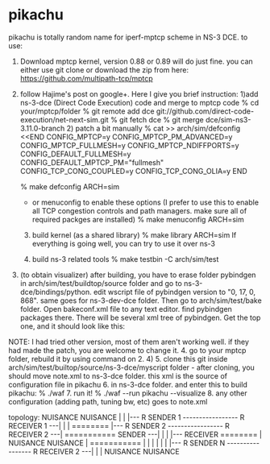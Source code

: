 pikachu
=======

pikachu is totally random name for iperf-mptcp scheme in NS-3 DCE.
to use:
1. Download mptcp kernel, version 0.88 or 0.89 will do just fine. you can either use git clone or download the zip from here: https://github.com/multipath-tcp/mptcp
2. follow Hajime's post on google+. Here I give you brief instruction:
    1)add ns-3-dce (Direct Code Execution) code and merge to mptcp code
      % cd your/mptcp/folder
      % git remote add dce git://github.com/direct-code-execution/net-next-sim.git 
      % git fetch dce
      % git merge dce/sim-ns3-3.11.0-branch
    2) patch a bit manually
      % cat >> arch/sim/defconfig <<END
      CONFIG_MPTCP=y
      CONFIG_MPTCP_PM_ADVANCED=y
      CONFIG_MPTCP_FULLMESH=y
      CONFIG_MPTCP_NDIFFPORTS=y
      CONFIG_DEFAULT_FULLMESH=y
      CONFIG_DEFAULT_MPTCP_PM="fullmesh"
      CONFIG_TCP_CONG_COUPLED=y
      CONFIG_TCP_CONG_OLIA=y
      END

      % make defconfig ARCH=sim

    - or menuconfig to enable these options (I prefer to use this to enable all TCP congestion controls and path managers. make sure all of required packges are installed)
      % make menuconfig ARCH=sim

    3) build kernel (as a shared library)
      % make library ARCH=sim
      If everything is going well, you can try to use it over ns-3

    4) build ns-3 related tools
      % make testbin -C arch/sim/test

3. (to obtain visualizer) after building, you have to erase folder pybindgen in arch/sim/test/buildtop/source folder and go to ns-3-dce/bindings/python. edit wscript file of pybindgen version to "0, 17, 0, 868". same goes for ns-3-dev-dce folder. Then go to arch/sim/test/bake folder. Open bakeconf.xml file to any text editor. find pybindgen packages there. There will be several xml tree of pybindgen. Get the top one, and it should look like this:

<module name="pybindgen">
      <source type="bazaar">
	<attribute name="url" value="https://launchpad.net/pybindgen"/>
	<attribute name="revision" value="revno:868"/>

NOTE: I had tried other version, most of them aren't working well. if they had made the patch, you are welcome to change it.
4. go to your mptcp folder, rebuild it by using command on 2. 4)
5. clone this git inside arch/sim/test/builtop/source/ns-3-dce/myscript folder
    - after cloning, you should move note.xml to ns-3-dce folder. this xml is the source of configuration file in pikachu
6. in ns-3-dce folder. and enter this to build pikachu:
    % ./waf
7. run it!
    % ./waf --run pikachu --visualize
8. any other configuration (adding path, tuning bw, etc) goes to note.xml



topology:
                NUISANCE                        NUISANCE
                    |                               |
            |--- R SENDER 1 ----------------- R RECEIVER 1 ---|
            |                                                 |
========    |--- R SENDER 2 ----------------- R RECEIVER 2 ---|   ===========
 SENDER  ---|       |                               |         |---  RECEIVER
========    |   NUISANCE                        NUISANCE      |   ===========
            |                                                 |
            |                                                 |
            |                                                 |
            |--- R SENDER N ----------------- R RECEIVER 2 ---|
                    |                               |
                NUISANCE                        NUISANCE
